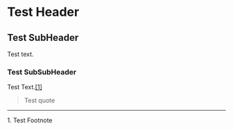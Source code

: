 # Test Header

## Test SubHeader
Test text.

### Test SubSubHeader
Test Text.[[1]](#fn1)
> Test quote


---
<a name="fn1"></a> 1. Test Footnote
